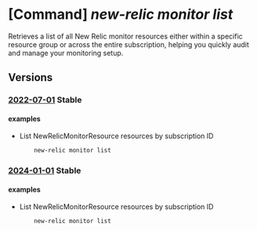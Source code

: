 # [Command] _new-relic monitor list_

Retrieves a list of all New Relic monitor resources either within a specific resource group or across the entire subscription, helping you quickly audit and manage your monitoring setup.

## Versions

### [2022-07-01](/Resources/mgmt-plane/L3N1YnNjcmlwdGlvbnMve30vcHJvdmlkZXJzL25ld3JlbGljLm9ic2VydmFiaWxpdHkvbW9uaXRvcnM=/2022-07-01.xml) **Stable**

<!-- mgmt-plane /subscriptions/{}/providers/newrelic.observability/monitors 2022-07-01 -->
<!-- mgmt-plane /subscriptions/{}/resourcegroups/{}/providers/newrelic.observability/monitors 2022-07-01 -->

#### examples

- List NewRelicMonitorResource resources by subscription ID
    ```bash
        new-relic monitor list
    ```

### [2024-01-01](/Resources/mgmt-plane/L3N1YnNjcmlwdGlvbnMve30vcHJvdmlkZXJzL25ld3JlbGljLm9ic2VydmFiaWxpdHkvbW9uaXRvcnM=/2024-01-01.xml) **Stable**

<!-- mgmt-plane /subscriptions/{}/providers/newrelic.observability/monitors 2024-01-01 -->
<!-- mgmt-plane /subscriptions/{}/resourcegroups/{}/providers/newrelic.observability/monitors 2024-01-01 -->

#### examples

- List NewRelicMonitorResource resources by subscription ID
    ```bash
        new-relic monitor list
    ```
